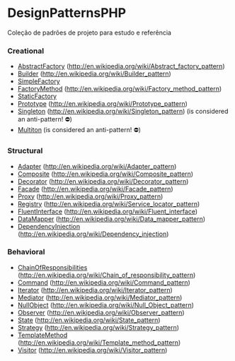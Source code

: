 DesignPatternsPHP
=================

Coleção de padrões de projeto para estudo e referência


### Creational

* [AbstractFactory](AbstractFactory) (http://en.wikipedia.org/wiki/Abstract_factory_pattern)
* [Builder](Builder) (http://en.wikipedia.org/wiki/Builder_pattern)
* [SimpleFactory](SimpleFactory)
* [FactoryMethod](FactoryMethod) (http://en.wikipedia.org/wiki/Factory_method_pattern)
* [StaticFactory](StaticFactory)
* [Prototype](Prototype) (http://en.wikipedia.org/wiki/Prototype_pattern)
* [Singleton](Singleton) (http://en.wikipedia.org/wiki/Singleton_pattern) (is considered an anti-pattern! :no_entry:)
* [Multiton](Multiton) (is considered an anti-pattern! :no_entry:)

### Structural

* [Adapter](Adapter) (http://en.wikipedia.org/wiki/Adapter_pattern)
* [Composite](Composite) (http://en.wikipedia.org/wiki/Composite_pattern)
* [Decorator](Decorator) (http://en.wikipedia.org/wiki/Decorator_pattern)
* [Facade](Facade) (http://en.wikipedia.org/wiki/Facade_pattern)
* [Proxy](Proxy) (http://en.wikipedia.org/wiki/Proxy_pattern)
* [Registry](Registry) (http://en.wikipedia.org/wiki/Service_locator_pattern)
* [FluentInterface](FluentInterface) (http://en.wikipedia.org/wiki/Fluent_interface)
* [DataMapper](DataMapper) (http://en.wikipedia.org/wiki/Data_mapper_pattern)
* [DependencyInjection](DependencyInjection) (http://en.wikipedia.org/wiki/Dependency_injection)

### Behavioral

* [ChainOfResponsibilities](ChainOfResponsibilities) (http://en.wikipedia.org/wiki/Chain_of_responsibility_pattern)
* [Command](Command) (http://en.wikipedia.org/wiki/Command_pattern)
* [Iterator](Iterator) (http://en.wikipedia.org/wiki/Iterator_pattern)
* [Mediator](Mediator) (http://en.wikipedia.org/wiki/Mediator_pattern)
* [NullObject](NullObject) (http://en.wikipedia.org/wiki/Null_Object_pattern)
* [Observer](Observer) (http://en.wikipedia.org/wiki/Observer_pattern)
* [State](State) (http://en.wikipedia.org/wiki/State_pattern)
* [Strategy](Strategy) (http://en.wikipedia.org/wiki/Strategy_pattern)
* [TemplateMethod](TemplateMethod) (http://en.wikipedia.org/wiki/Template_method_pattern)
* [Visitor](Visitor) (http://en.wikipedia.org/wiki/Visitor_pattern)
